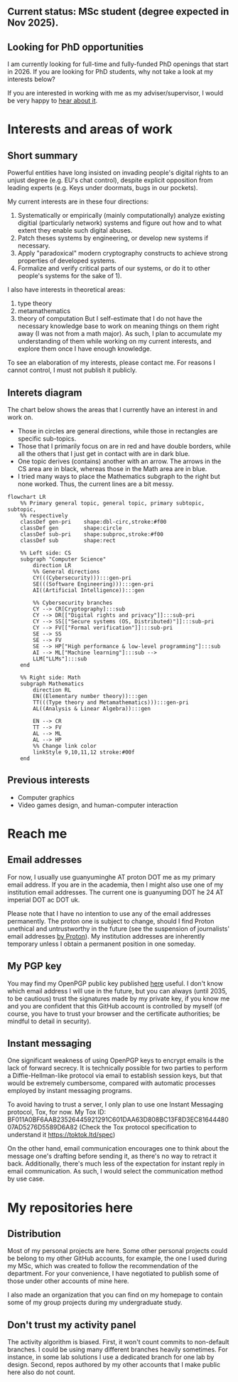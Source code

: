 ## Current status: MSc student (degree expected in Nov 2025).

## Looking for PhD opportunities
I am currently looking for full-time and fully-funded PhD openings that start
in 2026. If you are looking for PhD students, why not take a look at my
interests below?

If you are interested in working with me as my adviser/supervisor, I would be
very happy to [hear about it](#reach-me).

# Interests and areas of work
## Short summary
Powerful entities have long insisted on invading people's digital rights to an unjust degree 
(e.g. EU's chat control), despite explicit opposition from leading experts 
(e.g. Keys under doormats, bugs in our pockets).

My current interests are in these four directions:
1) Systematically or empirically (mainly computationally) analyze existing digitial (particularly network) systems
and figure out how and to what extent they enable such digital abuses.
2) Patch theses systems by engineering, or develop new systems if necessary.
3) Apply "paradoxical" modern cryptography constructs to achieve strong properties of developed systems.
4) Formalize and verify critical parts of our systems, or do it to other people's systems for the sake of 1).

I also have interests in theoretical areas:
1) type theory
2) metamathematics
3) theory of computation
But I self-estimate that I do not have the necessary knowledge base to work on
meaning things on them right away (I was not from a math major). As such, I
plan to accumulate my understanding of them while working on my current
interests, and explore them once I have enough knowledge.

To see an elaboration of my interests, please contact me. For reasons I cannot control, I must not publish
it publicly.

## Interets diagram
The chart below shows the areas that I currently have an interest in and work on.
- Those in circles are general directions, while those in rectangles are specific sub-topics.
- Those that I primarily focus on are in red and have double borders, while all the others that I just get in contact with are in dark blue.
- One topic derives (contains) another with an arrow. The arrows in the CS area are in black, whereas those in the Math area are in blue.
- I tried many ways to place the Mathematics subgraph to the right but none worked. Thus, the current lines are a bit messy.

```mermaid
flowchart LR
	%% Primary general topic, general topic, primary subtopic, subtopic,
	%% respectively
	classDef gen-pri	shape:dbl-circ,stroke:#f00
	classDef gen		shape:circle
	classDef sub-pri	shape:subproc,stroke:#f00
	classDef sub		shape:rect

	%% Left side: CS
	subgraph "Computer Science"
		direction LR
		%% General directions
		CY(((Cybersecurity))):::gen-pri
		SE(((Software Engineering))):::gen-pri
		AI((Artificial Intelligence)):::gen

		%% Cybersecurity branches
		CY --> CR[Cryptography]:::sub
		CY --> DR[["Digital rights and privacy"]]:::sub-pri
		CY --> SS[["Secure systems (OS, Distributed)"]]:::sub-pri
		CY --> FV[["Formal verification"]]:::sub-pri
		SE --> SS
		SE --> FV
		SE --> HP["High performance & low-level programming"]:::sub
		AI --> ML["Machine learning"]:::sub -->
		LLM["LLMs"]:::sub
	end

	%% Right side: Math
	subgraph Mathematics
		direction RL
		EN((Elementary number theory)):::gen
		TT(((Type theory and Metamathematics))):::gen-pri
		AL((Analysis & Linear Algebra)):::gen

		EN --> CR
		TT --> FV
		AL --> ML
		AL --> HP
		%% Change link color
		linkStyle 9,10,11,12 stroke:#00f
	end
```

## Previous interests
- Computer graphics
- Video games design, and human-computer interaction

# Reach me
## Email addresses
For now, I usually use guanyuminghe AT proton DOT me as my primary email
address. If you are in the academia, then I might also use one of my
institution email addresses. The current one is guanyuming DOT he 24 AT 
imperial DOT ac DOT uk.

Please note that I have no intention to use any of the email addresses
permanently. The proton one is subject to change, should I find Proton unethical
and untrustworthy in the future (see the suspension of journalists' email
addresses [by Proton](https://web.archive.org/web/20250923025829/https://theintercept.com/2025/09/12/proton-mail-journalist-accounts-suspended/)). 
My institution addresses are inherently temporary unless I obtain a permanent 
position in one someday.

## My PGP key
You may find my OpenPGP public key published
[here](https://github.com/guanyuming-he/Openpgp-key) useful.  I don't know
which email address I will use in the future, but you can always (until 2035,
to be cautious) trust the signatures made by my private key, if you know me and
you are confident that this GitHub account is controlled by myself (of course,
you have to trust your browser and the certificate authorities; be mindful to
detail in security).

## Instant messaging
One significant weakness of using OpenPGP keys to encrypt emails is the lack of
forward secrecy. It is technically possible for two parties to perform a 
Diffie-Hellman-like protocol via email to establish session keys, but that would
be extremely cumbersome, compared with automatic processes employed by instant
messaging programs.

To avoid having to trust a server, I only plan to use one
Instant Messaging protocol, Tox, for now. My Tox ID:
BF011A0BF6AAB23526445921291C601DAA63D808BC13F8D3EC8164448007AD5276D5589D6A82
(Check the Tox protocol specification to understand it https://toktok.ltd/spec)

On the other hand, email communication encourages one to think about the
message one's drafting before sending it, as there's no way to retract it back. 
Additionally, there's much less of the expectation for instant reply in email
communication. As such, I would select the communication method by use case.


# My repositories here
## Distribution
Most of my personal projects are here. Some other personal projects could
be belong to my other GitHub accounts, for example, the one I used during
my MSc, which was created to follow the recommendation of the department.
For your convenience, I have negotiated to publish some of those under 
other accounts of mine here. 

I also made an organization that you can find on my homepage to contain 
some of my group projects during my undergraduate study.

## Don't trust my activity panel
The activity algorithm is biased. First, it won't count commits to 
non-default branches. I could be using many different branches heavily 
sometimes. For instance, in some lab solutions I use a dedicated branch
for one lab by design. Second, repos authored by my other accounts that
I make public here also do not count.
